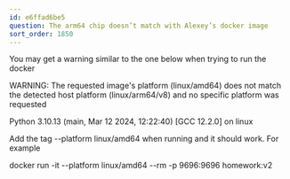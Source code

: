 ```yaml
---
id: e6ffad6be5
question: The arm64 chip doesn’t match with Alexey’s docker image
sort_order: 1850
---
```


You may get a warning similar to the one below when trying to run the docker

WARNING: The requested image's platform (linux/amd64) does not match the detected host platform (linux/arm64/v8) and no specific platform was requested

Python 3.10.13 (main, Mar 12 2024, 12:22:40) [GCC 12.2.0] on linux

Add the tag --platform linux/amd64 when running and it should work. For example

docker run -it --platform linux/amd64 --rm -p 9696:9696 homework:v2

